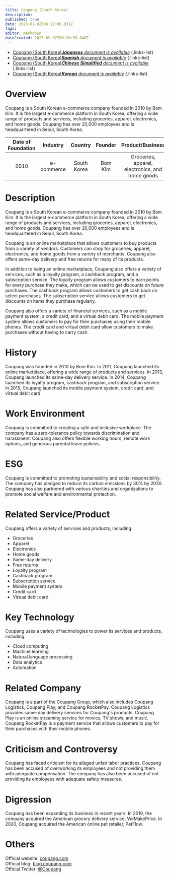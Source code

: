 ```yaml
---
title: Coupang (South Korea)
description: 
published: true
date: 2023-02-02T06:21:00.931Z
tags: 
editor: markdown
dateCreated: 2023-02-02T06:20:55.840Z
---
```


- [Coupang (South Korea)***Japanese** document is available*](/ja/Knowledge-base/Dictionary/Company/coupang-south-korea)
{.links-list}
- [Coupang (South Korea)***Spanish** document is available*](/es/Knowledge-base/Dictionary/Company/coupang-south-korea)
{.links-list}
- [Coupang (South Korea)***Chinese Simplified** document is available*](/zh/Knowledge-base/Dictionary/Company/coupang-south-korea)
{.links-list}
- [Coupang (South Korea)***Korean** document is available*](/ko/Knowledge-base/Dictionary/Company/coupang-south-korea)
{.links-list}


# Overview

Coupang is a South Korean e-commerce company founded in 2010 by Bom Kim. It is the largest e-commerce platform in South Korea, offering a wide range of products and services, including groceries, apparel, electronics, and home goods. Coupang has over 20,000 employees and is headquartered in Seoul, South Korea.

| Date of Foundation | Industry | Country | Founder | Product/Business | Number of Employees | Location of Headquarters | Company Website |
| :----------------: | :-----: | :----: | :----: | :--------------: | :----------------: | :--------------------: | :--------------: |
|    2010            |  e-commerce | South Korea | Bom Kim | Groceries, apparel, electronics, and home goods | 20,000+ | Seoul, South Korea | [coupang.com](https://www.coupang.com/) |

# Description

Coupang is a South Korean e-commerce company founded in 2010 by Bom Kim. It is the largest e-commerce platform in South Korea, offering a wide range of products and services, including groceries, apparel, electronics, and home goods. Coupang has over 20,000 employees and is headquartered in Seoul, South Korea.

Coupang is an online marketplace that allows customers to buy products from a variety of vendors. Customers can shop for groceries, apparel, electronics, and home goods from a variety of merchants. Coupang also offers same-day delivery and free returns for many of its products.

In addition to being an online marketplace, Coupang also offers a variety of services, such as a loyalty program, a cashback program, and a subscription service. The loyalty program allows customers to earn points for every purchase they make, which can be used to get discounts on future purchases. The cashback program allows customers to get cash back on select purchases. The subscription service allows customers to get discounts on items they purchase regularly.

Coupang also offers a variety of financial services, such as a mobile payment system, a credit card, and a virtual debit card. The mobile payment system allows customers to pay for their purchases using their mobile phones. The credit card and virtual debit card allow customers to make purchases without having to carry cash.

# History

Coupang was founded in 2010 by Bom Kim. In 2011, Coupang launched its online marketplace, offering a wide range of products and services. In 2013, Coupang launched its same-day delivery service. In 2014, Coupang launched its loyalty program, cashback program, and subscription service. In 2015, Coupang launched its mobile payment system, credit card, and virtual debit card.

# Work Environment

Coupang is committed to creating a safe and inclusive workplace. The company has a zero-tolerance policy towards discrimination and harassment. Coupang also offers flexible working hours, remote work options, and generous parental leave policies.

# ESG

Coupang is committed to promoting sustainability and social responsibility. The company has pledged to reduce its carbon emissions by 30% by 2030. Coupang has also partnered with various charities and organizations to promote social welfare and environmental protection.

# Related Service/Product

Coupang offers a variety of services and products, including:

- Groceries
- Apparel
- Electronics
- Home goods
- Same-day delivery
- Free returns
- Loyalty program
- Cashback program
- Subscription service
- Mobile payment system
- Credit card
- Virtual debit card

# Key Technology

Coupang uses a variety of technologies to power its services and products, including:

- Cloud computing
- Machine learning
- Natural language processing
- Data analytics
- Automation

# Related Company

Coupang is a part of the Coupang Group, which also includes Coupang Logistics, Coupang Play, and Coupang RocketPay. Coupang Logistics provides same-day delivery services for Coupang's products. Coupang Play is an online streaming service for movies, TV shows, and music. Coupang RocketPay is a payment service that allows customers to pay for their purchases with their mobile phones.

# Criticism and Controversy

Coupang has faced criticism for its alleged unfair labor practices. Coupang has been accused of overworking its employees and not providing them with adequate compensation. The company has also been accused of not providing its employees with adequate safety measures.

# Digression

Coupang has been expanding its business in recent years. In 2019, the company acquired the American grocery delivery service, WeMakePrice. In 2020, Coupang acquired the American online pet retailer, PetFlow.

# Others

Official website: [coupang.com](https://www.coupang.com/)  
Official blog: [blog.coupang.com](https://blog.coupang.com/)  
Official Twitter: [@Coupang](https://twitter.com/coupang)